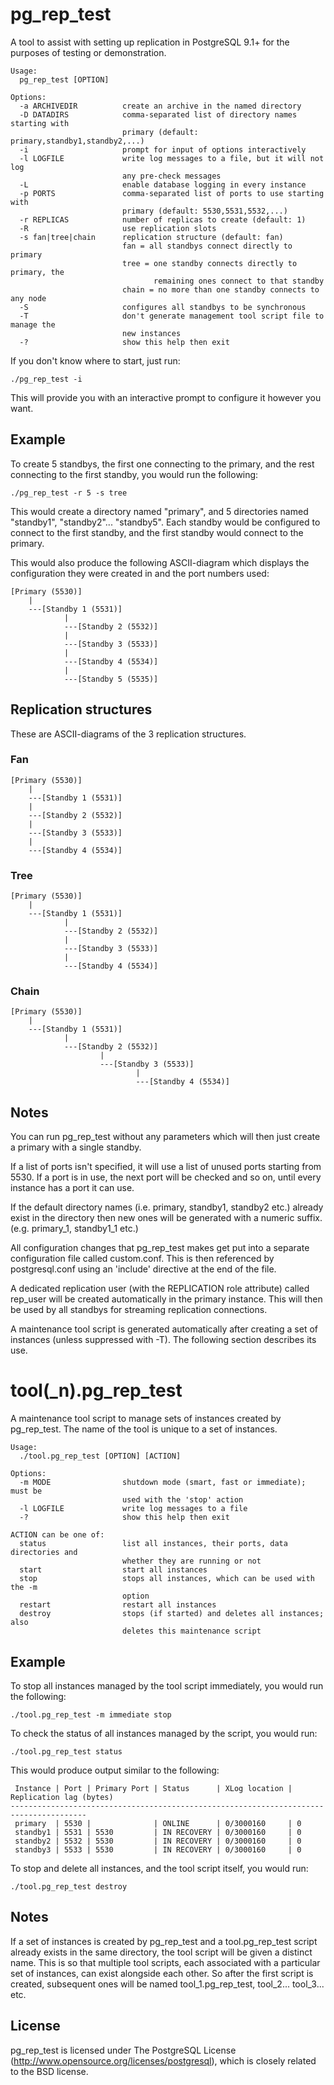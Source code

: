 pg_rep_test
===========

A tool to assist with setting up replication in PostgreSQL 9.1+ for the
purposes of testing or demonstration.

	Usage:
	  pg_rep_test [OPTION]
	
	Options:
	  -a ARCHIVEDIR          create an archive in the named directory
	  -D DATADIRS            comma-separated list of directory names starting with
	                         primary (default: primary,standby1,standby2,...)
	  -i                     prompt for input of options interactively
	  -l LOGFILE             write log messages to a file, but it will not log
	                         any pre-check messages
	  -L                     enable database logging in every instance
	  -p PORTS               comma-separated list of ports to use starting with
	                         primary (default: 5530,5531,5532,...)
	  -r REPLICAS            number of replicas to create (default: 1)
	  -R                     use replication slots
	  -s fan|tree|chain      replication structure (default: fan)
	                         fan = all standbys connect directly to primary
	                         tree = one standby connects directly to primary, the
	                                remaining ones connect to that standby
	                         chain = no more than one standby connects to any node
	  -S                     configures all standbys to be synchronous
	  -T                     don't generate management tool script file to manage the
	                         new instances
	  -?                     show this help then exit


If you don't know where to start, just run:

	./pg_rep_test -i

This will provide you with an interactive prompt to configure it however you
want.

## Example

To create 5 standbys, the first one connecting to the primary, and the rest
connecting to the first standby, you would run the following:

	./pg_rep_test -r 5 -s tree

This would create a directory named "primary", and 5 directories named
"standby1", "standby2"... "standby5".  Each standby would be configured
to connect to the first standby, and the first standby would connect
to the primary.

This would also produce the following ASCII-diagram which displays the
configuration they were created in and the port numbers used:

	[Primary (5530)]
	    |
	    ---[Standby 1 (5531)]
	            |
	            ---[Standby 2 (5532)]
	            |
	            ---[Standby 3 (5533)]
	            |
	            ---[Standby 4 (5534)]
	            |
	            ---[Standby 5 (5535)]


## Replication structures

These are ASCII-diagrams of the 3 replication structures.

### Fan

	[Primary (5530)]
	    |
	    ---[Standby 1 (5531)]
	    |
	    ---[Standby 2 (5532)]
	    |
	    ---[Standby 3 (5533)]
	    |
	    ---[Standby 4 (5534)]

### Tree

	[Primary (5530)]
	    |
	    ---[Standby 1 (5531)]
	            |
	            ---[Standby 2 (5532)]
	            |
	            ---[Standby 3 (5533)]
	            |
        	    ---[Standby 4 (5534)]

### Chain

	[Primary (5530)]
	    |
	    ---[Standby 1 (5531)]
	            |
	            ---[Standby 2 (5532)]
	                    |
	                    ---[Standby 3 (5533)]
	                            |
	                            ---[Standby 4 (5534)]

## Notes

You can run pg_rep_test without any parameters which will then just create a
primary with a single standby.

If a list of ports isn't specified, it will use a list of unused ports
starting from 5530.  If a port is in use, the next port will be checked and so
on, until every instance has a port it can use.

If the default directory names (i.e. primary, standby1, standby2 etc.) already
exist in the directory then new ones will be generated with a numeric suffix.
(e.g. primary_1, standby1_1 etc.)

All configuration changes that pg_rep_test makes get put into a separate
configuration file called custom.conf.  This is then referenced by
postgresql.conf using an 'include' directive at the end of the file.

A dedicated replication user (with the REPLICATION role attribute) called
rep_user will be created automatically in the primary instance.  This will
then be used by all standbys for streaming replication connections.

A maintenance tool script is generated automatically after creating a set of
instances (unless suppressed with -T).  The following section describes its
use.


tool(_n).pg_rep_test
================

A maintenance tool script to manage sets of instances created by pg_rep_test.
The name of the tool is unique to a set of instances.

	Usage:
	  ./tool.pg_rep_test [OPTION] [ACTION]

	Options:
	  -m MODE                shutdown mode (smart, fast or immediate); must be
	                         used with the 'stop' action
	  -l LOGFILE             write log messages to a file
	  -?                     show this help then exit

	ACTION can be one of:
	  status                 list all instances, their ports, data directories and
	                         whether they are running or not
	  start                  start all instances
	  stop                   stops all instances, which can be used with the -m 
	                         option
	  restart                restart all instances
	  destroy                stops (if started) and deletes all instances; also
	                         deletes this maintenance script

## Example

To stop all instances managed by the tool script immediately, you would run
the following:

	./tool.pg_rep_test -m immediate stop

To check the status of all instances managed by the script, you would run:

	./tool.pg_rep_test status

This would produce output similar to the following:

	 Instance | Port | Primary Port | Status      | XLog location | Replication lag (bytes)
	---------------------------------------------------------------------------------------
	 primary  | 5530 |              | ONLINE      | 0/3000160     | 0
	 standby1 | 5531 | 5530         | IN RECOVERY | 0/3000160     | 0
	 standby2 | 5532 | 5530         | IN RECOVERY | 0/3000160     | 0
	 standby3 | 5533 | 5530         | IN RECOVERY | 0/3000160     | 0

To stop and delete all instances, and the tool script itself, you would run:

	./tool.pg_rep_test destroy

## Notes

If a set of instances is created by pg_rep_test and a tool.pg_rep_test script
already exists in the same directory, the tool script will be given a distinct
name.  This is so that multiple tool scripts, each associated with a
particular set of instances, can exist alongside each other.  So after the
first script is created, subsequent ones will be named tool_1.pg_rep_test,
tool_2... tool_3... etc.

## License

pg_rep_test is licensed under The PostgreSQL License
(http://www.opensource.org/licenses/postgresql),
which is closely related to the BSD license.

